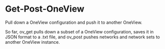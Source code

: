 # Get-Post-OneView
Pull down a OneView configuration and push it to another OneView.

So far, ov_get pulls down a subset of a OneView configuration, saves it in JSON format to a .txt file, and ov_post pushes networks and network sets to another OneView instance.
